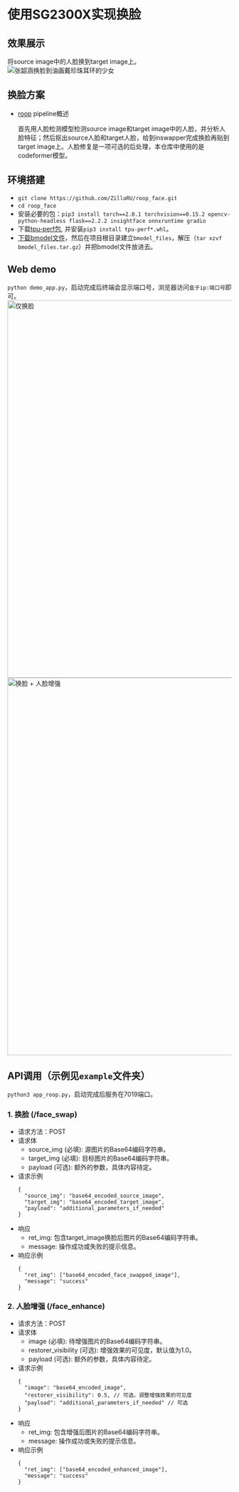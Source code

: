 # 使用SG2300X实现换脸

## 效果展示
将source image中的人脸换到target image上。
![张韶涵换脸到油画戴珍珠耳环的少女](https://github.com/ZillaRU/roop_face/assets/25343084/4b53a519-8537-4fc4-b91b-85954e06d276)

## 换脸方案
- [roop](https://github.com/s0md3v/roop.git) pipeline概述

  首先用人脸检测模型检测source image和target image中的人脸，并分析人脸特征；然后抠出source人脸和target人脸，给到inswapper完成换脸再贴到target image上。人脸修复是一项可选的后处理，本仓库中使用的是codeformer模型。

## 环境搭建
- `git clone https://github.com/ZillaRU/roop_face.git`
- `cd roop_face`
- 安装必要的包：`pip3 install torch==2.0.1 torchvision==0.15.2 opencv-python-headless flask==2.2.2 insightface onnxruntime gradio`
- 下载[tpu-perf包](https://github.com/sophgo/tpu-perf/releases/download/v1.2.35/tpu_perf-1.2.35-py3-none-manylinux2014_aarch64.whl), 并安装`pip3 install tpu-perf*.whl`。
- [下载bmodel文件](https://drive.google.com/file/d/14EI7FUqfKsCGknSMvYblSUjDUAdusmn4/view?usp=sharing)，然后在项目根目录建立`bmodel_files`，解压（`tar xzvf bmodel_files.tar.gz`）并把bmodel文件放进去。

## Web demo
`python demo_app.py`，启动完成后终端会显示端口号，浏览器访问`盒子ip:端口号`即可。
<img width="848" alt="仅换脸" src="https://github.com/ZillaRU/roop_face/assets/25343084/022d1564-2d9b-4c6f-ba33-a5ab04adc3d3">
<img width="848" alt="换脸 + 人脸增强" src="https://github.com/ZillaRU/roop_face/assets/25343084/81bc5c89-970f-469b-a8f5-e8a2d735a436">

## API调用（示例见`example`文件夹）
`python3 app_roop.py`，启动完成后服务在7019端口。
### 1. 换脸 (/face_swap)
  - 请求方法：POST
  - 请求体
    - source_img (必填): 源图片的Base64编码字符串。
    - target_img (必填): 目标图片的Base64编码字符串。
    - payload (可选): 额外的参数，具体内容待定。
  - 请求示例
    ```
    {
      "source_img": "base64_encoded_source_image",
      "target_img": "base64_encoded_target_image",
      "payload": "additional_parameters_if_needed"
    }
    ```
  - 响应
    - ret_img: 包含target_image换脸后图片的Base64编码字符串。
    - message: 操作成功或失败的提示信息。
  - 响应示例
    ```
    {
      "ret_img": ["base64_encoded_face_swapped_image"],
      "message": "success"
    }
    ```
### 2. 人脸增强 (/face_enhance)
  - 请求方法：POST
  - 请求体
    - image (必填): 待增强图片的Base64编码字符串。
    - restorer_visibility (可选): 增强效果的可见度，默认值为1.0。
    - payload (可选): 额外的参数，具体内容待定。
  - 请求示例
    ```
    {
      "image": "base64_encoded_image",
      "restorer_visibility": 0.5, // 可选，调整增强效果的可见度
      "payload": "additional_parameters_if_needed" // 可选
    }
    ```
  - 响应
    - ret_img: 包含增强后图片的Base64编码字符串。
    - message: 操作成功或失败的提示信息。
  - 响应示例
    ```
    {
      "ret_img": ["base64_encoded_enhanced_image"],
      "message": "success"
    }
    ```
